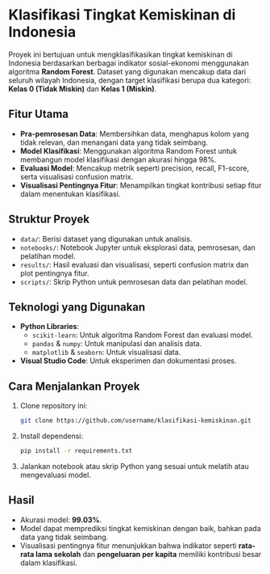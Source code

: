 # Klasifikasi Tingkat Kemiskinan di Indonesia

Proyek ini bertujuan untuk mengklasifikasikan tingkat kemiskinan di Indonesia berdasarkan berbagai indikator sosial-ekonomi menggunakan algoritma **Random Forest**. Dataset yang digunakan mencakup data dari seluruh wilayah Indonesia, dengan target klasifikasi berupa dua kategori: **Kelas 0 (Tidak Miskin)** dan **Kelas 1 (Miskin)**.

## **Fitur Utama**
- **Pra-pemrosesan Data**: Membersihkan data, menghapus kolom yang tidak relevan, dan menangani data yang tidak seimbang.
- **Model Klasifikasi**: Menggunakan algoritma Random Forest untuk membangun model klasifikasi dengan akurasi hingga 98%.
- **Evaluasi Model**: Mencakup metrik seperti precision, recall, F1-score, serta visualisasi confusion matrix.
- **Visualisasi Pentingnya Fitur**: Menampilkan tingkat kontribusi setiap fitur dalam menentukan klasifikasi.

## **Struktur Proyek**
- `data/`: Berisi dataset yang digunakan untuk analisis.
- `notebooks/`: Notebook Jupyter untuk eksplorasi data, pemrosesan, dan pelatihan model.
- `results/`: Hasil evaluasi dan visualisasi, seperti confusion matrix dan plot pentingnya fitur.
- `scripts/`: Skrip Python untuk pemrosesan data dan pelatihan model.

## **Teknologi yang Digunakan**
- **Python Libraries**:
  - `scikit-learn`: Untuk algoritma Random Forest dan evaluasi model.
  - `pandas` & `numpy`: Untuk manipulasi dan analisis data.
  - `matplotlib` & `seaborn`: Untuk visualisasi data.
- **Visual Studio Code**: Untuk eksperimen dan dokumentasi proses.

## **Cara Menjalankan Proyek**
1. Clone repository ini:
   ```bash
   git clone https://github.com/username/klasifikasi-kemiskinan.git
   ```
2. Install dependensi:
   ```bash
   pip install -r requirements.txt
   ```
3. Jalankan notebook atau skrip Python yang sesuai untuk melatih atau mengevaluasi model.

## **Hasil**
- Akurasi model: **99.03%**.
- Model dapat memprediksi tingkat kemiskinan dengan baik, bahkan pada data yang tidak seimbang.
- Visualisasi pentingnya fitur menunjukkan bahwa indikator seperti **rata-rata lama sekolah** dan **pengeluaran per kapita** memiliki kontribusi besar dalam klasifikasi.



